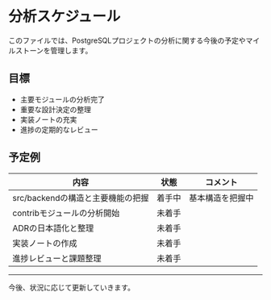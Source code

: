 # 分析スケジュール

このファイルでは、PostgreSQLプロジェクトの分析に関する今後の予定やマイルストーンを管理します。

## 目標

- 主要モジュールの分析完了
- 重要な設計決定の整理
- 実装ノートの充実
- 進捗の定期的なレビュー

## 予定例

| 内容                           | 状態       | コメント                      |
|------------------------------|------------|------------------------------|
| src/backendの構造と主要機能の把握 | 着手中     | 基本構造を把握中             |
| contribモジュールの分析開始       | 未着手     |                              |
| ADRの日本語化と整理               | 未着手     |                              |
| 実装ノートの作成                  | 未着手     |                              |
| 進捗レビューと課題整理            | 未着手     |                              |

---

今後、状況に応じて更新していきます。
